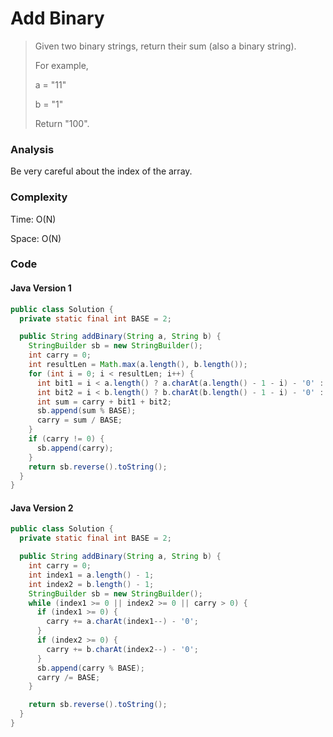 # Add Binary
> Given two binary strings, return their sum (also a binary string).
>
> For example,
>
> a = "11"
>
> b = "1"
>
> Return "100".

### Analysis
Be very careful about the index of the array. 

### Complexity
Time: O(N)

Space: O(N)

### Code
#### Java Version 1
```java
public class Solution {
  private static final int BASE = 2;

  public String addBinary(String a, String b) {
    StringBuilder sb = new StringBuilder();
    int carry = 0;
    int resultLen = Math.max(a.length(), b.length());
    for (int i = 0; i < resultLen; i++) {
      int bit1 = i < a.length() ? a.charAt(a.length() - 1 - i) - '0' : 0;
      int bit2 = i < b.length() ? b.charAt(b.length() - 1 - i) - '0' : 0;
      int sum = carry + bit1 + bit2;
      sb.append(sum % BASE);
      carry = sum / BASE;
    }
    if (carry != 0) {
      sb.append(carry);
    }
    return sb.reverse().toString();
  }
}
```

#### Java Version 2
```java
public class Solution {
  private static final int BASE = 2;

  public String addBinary(String a, String b) {
    int carry = 0;
    int index1 = a.length() - 1;
    int index2 = b.length() - 1;
    StringBuilder sb = new StringBuilder();
    while (index1 >= 0 || index2 >= 0 || carry > 0) {
      if (index1 >= 0) {
        carry += a.charAt(index1--) - '0';
      }
      if (index2 >= 0) {
        carry += b.charAt(index2--) - '0';
      }
      sb.append(carry % BASE);
      carry /= BASE;
    }

    return sb.reverse().toString();
  }
}
```

